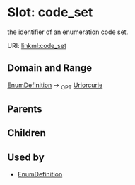 
# Slot: code_set


the identifier of an enumeration code set.

URI: [linkml:code_set](https://w3id.org/linkml/code_set)


## Domain and Range

[EnumDefinition](EnumDefinition.md) &#8594;  <sub>OPT</sub> [Uriorcurie](Uriorcurie.md)

## Parents


## Children


## Used by

 * [EnumDefinition](EnumDefinition.md)
